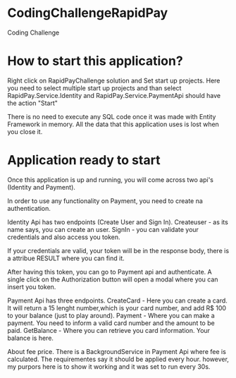 # CodingChallengeRapidPay
Coding Challenge

# How to start this application?
Right click on RapidPayChallenge solution and Set start up projects. 
Here you need to select multiple start up projects and than select RapidPay.Service.Identity and RapidPay.Service.PaymentApi should have the action "Start"

There is no need to execute any SQL code once it was made with Entity Framework in memory. All the data that this application uses is lost when you close it.

# Application ready to start
Once this application is up and running, you will come across two api's (Identity and Payment).

In order to use any functionality on Payment, you need to create na authentication. 

Identity Api has two endpoints (Create User and Sign In). 
Createuser - as its name says, you can create an user. 
SignIn - you can validate your credentials and also access you token.

If your credentials are valid, your token will be in the response body, there is a attribue RESULT where you can find it.

After having this token, you can go to Payment api and authenticate. A single click on the Authorization button will open a modal where you can insert you token.

Payment Api has three endpoints. 
CreateCard - Here you can create a card. It will return a 15 lenght number,which is your card number, and add R$ 100 to your balance (just to play around). 
Payment - Where you can make a payment. You need to inform a valid card number and the amount to be paid. 
GetBalance - Where you can retrieve you card information. Your balance is here. 

About fee price.
There is a BackgroundService in Payment Api where fee is calculated. The requirementes say it should be applied every hour. however, my purpors here is to show it working and it was set to run every 30s.


